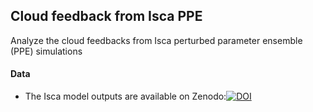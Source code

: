 ## Cloud feedback from Isca PPE
Analyze the cloud feedbacks from Isca perturbed parameter ensemble (PPE) simulations

#### Data
* The Isca model outputs are available on Zenodo:[![DOI](https://zenodo.org/badge/DOI/10.5281/zenodo.5150241.svg)](https://doi.org/10.5281/zenodo.5150241)

